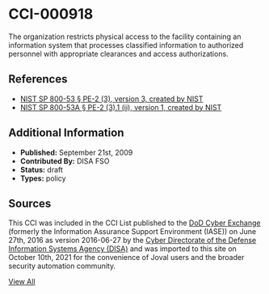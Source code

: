 # CCI-000918

The organization restricts physical access to the facility containing an information system that processes classified information to authorized personnel with appropriate clearances and access authorizations.

## References ##

* [NIST SP 800-53 § PE-2 (3), version 3, created by NIST](http://csrc.nist.gov/publications/PubsSPs.html)
* [NIST SP 800-53A § PE-2 (3).1 (ii), version 1, created by NIST](http://csrc.nist.gov/publications/PubsSPs.html)


## Additional Information ##

* **Published:** September 21st, 2009
* **Contributed By:** DISA FSO
* **Status:** draft
* **Types:** policy

## Sources ##

This CCI was included in the CCI List published to the [DoD Cyber Exchange](https://public.cyber.mil/stigs/cci/)
(formerly the Information Assurance Support Environment (IASE)) on June 27th, 2016 as version
2016-06-27 by the [Cyber Directorate of the Defense Information Systems Agency (DISA)](https://public.cyber.mil/about-cyber/)
and was imported to this site on October 10th, 2021 for the convenience of Joval users and the broader
security automation community.

[View All](../README.md)
